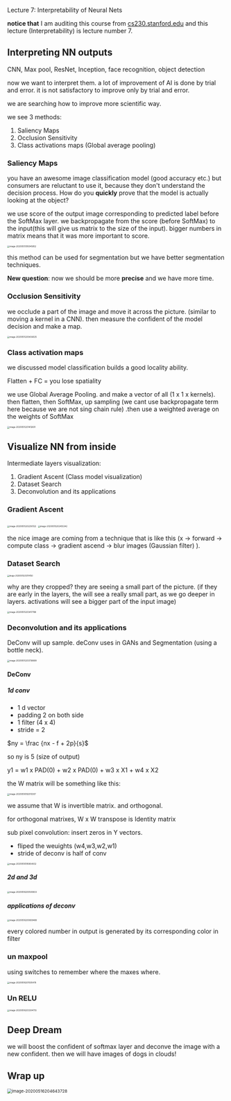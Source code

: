 Lecture 7: Interpretability of Neural Nets

**notice that** I am auditing this course from [cs230.stanford.edu](cs230.stanford.edu) and this lecture (Interpretability) is lecture number 7.

## Interpreting NN outputs

CNN, Max pool, ResNet, Inception, face recognition, object detection

now we want to interpret them. a lot of improvement of AI is done by trial and error. it is not satisfactory to improve only by trial and error. 

we are searching how to improve more scientific way. 

we see 3 methods:

1. Saliency Maps
2. Occlusion Sensitivity
3. Class activations maps (Global average pooling)

### Saliency Maps

you have an awesome image classification model (good accuracy etc.) but consumers are reluctant to use it, because they don't understand the decision process. How do you **quickly** prove that the model is actually looking at the object?

we use score of the output image corresponding to predicted label before the SoftMax layer. we backpropagate from the score (before SoftMax) to the input(this will give us matrix to the size of  the input). bigger numbers in matrix means that it was more important to score.

<img src="Lecture 7 - Interpretability of Neural Nets.assets/image-20200515195045852.png" alt="image-20200515195045852" style="zoom:33%;" />

this method can be used for segmentation but we have better segmentation techniques.

**New question**: now we should be more **precise** and we have more time. 

### Occlusion Sensitivity 

we occlude a part of the image and move it across the picture. (similar to moving a kernel in a CNN). then measure the confident of the model decision and make a map. 

<img src="Lecture 7 - Interpretability of Neural Nets.assets/image-20200515200436025.png" alt="image-20200515200436025" style="zoom:33%;" />

### Class activation maps

we discussed model classification builds a good locality ability. 

Flatten + FC = you lose spatiality 

we use Global Average Pooling. and make a vector of all (1 x 1 x kernels). then flatten, then SoftMax, up sampling  (we cant use backpropagate term here because we are not sing chain rule) .then use a weighted average on the weights of SoftMax 

<img src="Lecture 7 - Interpretability of Neural Nets.assets/image-20200515201412691.png" alt="image-20200515201412691" style="zoom:33%;" />



## Visualize NN from inside 

Intermediate layers visualization:

1. Gradient Ascent (Class model visualization)
2. Dataset Search
3. Deconvolution and its applications

### Gradient Ascent 

<img src="Lecture 7 - Interpretability of Neural Nets.assets/image-20200515202250122.png" alt="image-20200515202250122" style="zoom:33%;" />

<img src="Lecture 7 - Interpretability of Neural Nets.assets/image-20200515202455342.png" alt="image-20200515202455342" style="zoom:33%;" />

the nice image are coming from a technique that is like this (x -> forward -> compute class -> gradient ascend -> blur images (Gaussian filter) ). 

### Dataset Search

<img src="Lecture 7 - Interpretability of Neural Nets.assets/image-20200515203114150.png" alt="image-20200515203114150" style="zoom:30%;" />

why are they cropped? they are seeing a small part of the picture. (if they are early in the layers, the will see a really small part, as we go deeper in layers. activations will see a bigger part of the input image)

<img src="Lecture 7 - Interpretability of Neural Nets.assets/image-20200515203417788.png" alt="image-20200515203417788" style="zoom:33%;" />

### Deconvolution and its applications

DeConv will up sample. deConv uses in GANs and Segmentation (using a bottle neck). 

<img src="Lecture 7 - Interpretability of Neural Nets.assets/image-20200515203738899.png" alt="image-20200515203738899" style="zoom:33%;" />

#### DeConv 

##### 1d conv

- 1 d vector
- padding 2 on both side
- 1 filter (4 x 4)
- stride = 2

$ny = \frac {nx - f + 2p}{s}$

so ny is 5 (size of output)

y1 = w1 x PAD(0) + w2 x PAD(0) + w3 x X1 + w4 x X2 

the W matrix will be something like this:

<img src="Lecture 7 - Interpretability of Neural Nets.assets/image-20200516192010307.png" alt="image-20200516192010307" style="zoom:33%;" />

we assume that W is invertible  matrix. and orthogonal. 

for orthogonal matrixes, W x W transpose is Identity matrix

sub pixel convolution: insert zeros in Y vectors.  

-  fliped the weuights (w4,w3,w2,w1)
- stride of deconv is half of conv

<img src="Lecture 7 - Interpretability of Neural Nets.assets/image-20200516195854932.png" alt="image-20200516195854932" style="zoom:33%;" />



##### 2d and 3d

<img src="Lecture 7 - Interpretability of Neural Nets.assets/image-20200516200500833.png" alt="image-20200516200500833" style="zoom:33%;" />



##### applications of deconv

<img src="Lecture 7 - Interpretability of Neural Nets.assets/image-20200516200809489.png" alt="image-20200516200809489" style="zoom:33%;" />

every colored number in output is generated by its corresponding color in filter
### un maxpool 
using switches to remember where the maxes where. 

<img src="Lecture 7 - Interpretability of Neural Nets.assets/image-20200516201505478.png" alt="image-20200516201505478" style="zoom:33%;" />

### Un RELU

<img src="Lecture 7 - Interpretability of Neural Nets.assets/image-20200516203304755.png" alt="image-20200516203304755" style="zoom:33%;" />

## Deep Dream

we will boost the confident of softmax layer and deconve the image with a new confident. then we will have   images of dogs in clouds!

## Wrap up

<img src="Lecture 7 - Interpretability of Neural Nets.assets/image-20200516204643728.png" alt="image-20200516204643728" style="zoom:67%;" />



